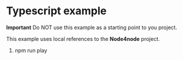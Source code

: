 # Typescript example

**Important** Do NOT use this example as a starting point to you project.

This example uses local references to the **Node4node** project.

1. npm run play